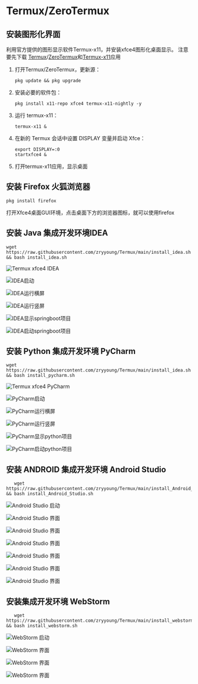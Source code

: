 # Termux/ZeroTermux
## 安装图形化界面
利用官方提供的图形显示软件Termux-x11，并安装xfce4图形化桌面显示。
注意要先下载 [Termux](https://github.com/termux/termux-app/releases)/[ZeroTermux](https://od.ixcmstudio.cn/repository/main/ZeroTermux/)和[Termux-x11](https://github.com/termux/termux-x11/releases)应用

1. 打开Termux/ZeroTermux，更新源：

   ```
   pkg update && pkg upgrade
   ```
   
2. 安装必要的软件包：

   ```
   pkg install x11-repo xfce4 termux-x11-nightly -y   
   ```

3. 运行 termux-x11：

   ```
   termux-x11 &
   ```

4. 在新的 Termux 会话中设置 DISPLAY 变量并启动 Xfce：

   ```
   export DISPLAY=:0
   startxfce4 &
   ```
   
5. 打开termux-x11应用，显示桌面

## 安装 Firefox 火狐浏览器

   ```
   pkg install firefox
   ```

打开Xfce4桌面GUI环境，点击桌面下方的浏览器图标，就可以使用firefox

## 安装 Java 集成开发环境IDEA

   ```
   wget https://raw.githubusercontent.com/zryyoung/Termux/main/install_idea.sh && bash install_idea.sh
   ```

![Termux xfce4 IDEA](img/Image_1749313966385.jpg)


![IDEA启动](img/Image_1749313963609.jpg)


![IDEA运行横屏](img/Image_1749313961608.jpg)

![IDEA运行竖屏](img/Image_1749313959470.jpg)

![IDEA显示springboot项目](img/Image_1749313933154.jpg)

![IDEA启动springboot项目](img/Image_1749313957258.jpg)

## 安装 Python 集成开发环境 PyCharm

   ```
   wget https://raw.githubusercontent.com/zryyoung/Termux/main/install_idea.sh && bash install_pycharm.sh
   ```

![Termux xfce4 PyCharm](img/Image_1749315597915.jpg)


![PyCharm启动](img/Image_1749315601328.jpg)


![PyCharm运行横屏](img/Image_1749315603449.jpg)

![PyCharm运行竖屏](img/Image_1749315605261.jpg)

![PyCharm显示python项目](img/Image_1749315607055.jpg)

![PyCharm启动python项目](img/Image_1749315608815.jpg)


## 安装 ANDROID 集成开发环境 Android Studio

```
   wget https://raw.githubusercontent.com/zryyoung/Termux/main/install_Android_Studio.sh && bash install_Android_Studio.sh
   ```
   
![Android Studio 启动](img/Image_2025-10-15_15-13-42.jpeg)

![Android Studio 界面](img/Image_2025-10-15_15-13-421.jpeg)

![Android Studio 界面](img/Image_2025-10-15_15-13-423.jpeg)

![Android Studio 界面](img/Image_2025-10-15_15-13-424.jpeg)

![Android Studio 界面](img/Image_2025-10-15_15-13-425.jpeg)

![Android Studio 界面](img/Image_2025-10-15_15-13-426.jpeg)

![Android Studio 界面](img/Image_2025-10-15_15-13-427.jpeg)


## 安装集成开发环境 WebStorm

```
   wget https://raw.githubusercontent.com/zryyoung/Termux/main/install_webstorm.sh && bash install_webstorm.sh
   ```
   
![WebStorm 启动](img/Image_2025-10-15_17-23-18.jpg)

![WebStorm 界面](img/Image_2025-10-15_17-23-23.jpg)

![WebStorm 界面](img/Image_2025-10-15_17-23-36.jpg)

![WebStorm 界面](img/Image_2025-10-15_17-23-41.jpg)